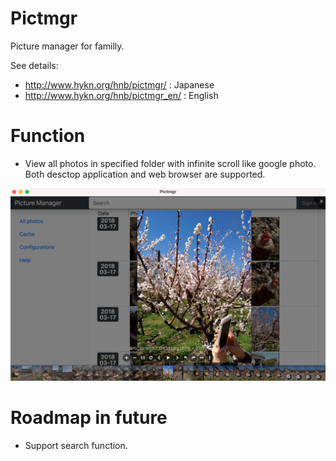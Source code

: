 # Pictmgr
Picture manager for familly.

See details:
 - http://www.hykn.org/hnb/pictmgr/ : Japanese
 - http://www.hykn.org/hnb/pictmgr_en/ : English


# Function
 - View all photos in specified folder with infinite scroll like google photo. Both desctop application and web browser are supported.
  
![](doc/01_pictmgr.png)

# Roadmap in future
 - Support search function.


 
